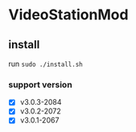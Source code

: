 # VideoStationMod

## install

run `sudo ./install.sh`

### support version

- [x] v3.0.3-2084
- [x] v3.0.2-2072
- [x] v3.0.1-2067
